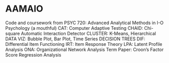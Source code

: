 # AAMAIO

Code and coursework from PSYC 720: Advanced Analytical Methods in I-O Psychology (a mouthful)
CAT: Computer Adaptive Testing
CHAID: Chi-square Automatic Interaction Detector
CLUSTER: K-Means, Hierarchical
DATA VIZ: Bubble Plot, Bar Plot, Time Series
DECISION TREES
DIF: Differential Item Functioning
IRT: Item Response Theory
LPA: Latent Profile Analysis
ONA: Organizational Network Analysis
Term Paper: Croon’s Factor Score Regression Analysis

